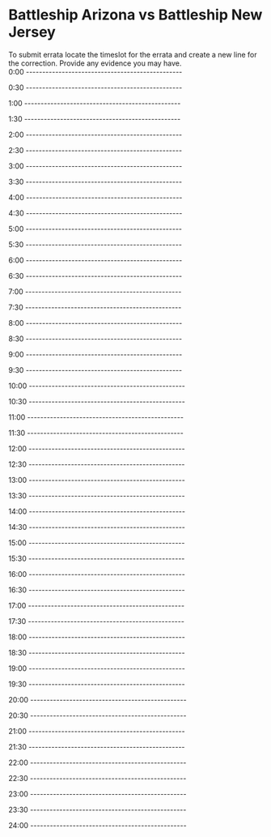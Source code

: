 # Battleship Arizona vs Battleship New Jersey  
  
To submit errata locate the timeslot for the errata and create a new line for the correction.
Provide any evidence you may have.  
0:00 ------------------------------------------------



0:30 ------------------------------------------------



1:00 ------------------------------------------------



1:30 ------------------------------------------------



2:00 ------------------------------------------------



2:30 ------------------------------------------------



3:00 ------------------------------------------------



3:30 ------------------------------------------------



4:00 ------------------------------------------------



4:30 ------------------------------------------------



5:00 ------------------------------------------------



5:30 ------------------------------------------------



6:00 ------------------------------------------------



6:30 ------------------------------------------------



7:00 ------------------------------------------------



7:30 ------------------------------------------------



8:00 ------------------------------------------------



8:30 ------------------------------------------------



9:00 ------------------------------------------------



9:30 ------------------------------------------------



10:00 ------------------------------------------------



10:30 ------------------------------------------------



11:00 ------------------------------------------------



11:30 ------------------------------------------------



12:00 ------------------------------------------------



12:30 ------------------------------------------------



13:00 ------------------------------------------------



13:30 ------------------------------------------------



14:00 ------------------------------------------------



14:30 ------------------------------------------------



15:00 ------------------------------------------------



15:30 ------------------------------------------------



16:00 ------------------------------------------------



16:30 ------------------------------------------------



17:00 ------------------------------------------------



17:30 ------------------------------------------------



18:00 ------------------------------------------------



18:30 ------------------------------------------------



19:00 ------------------------------------------------



19:30 ------------------------------------------------



20:00 ------------------------------------------------



20:30 ------------------------------------------------



21:00 ------------------------------------------------



21:30 ------------------------------------------------



22:00 ------------------------------------------------



22:30 ------------------------------------------------



23:00 ------------------------------------------------



23:30 ------------------------------------------------



24:00 ------------------------------------------------




